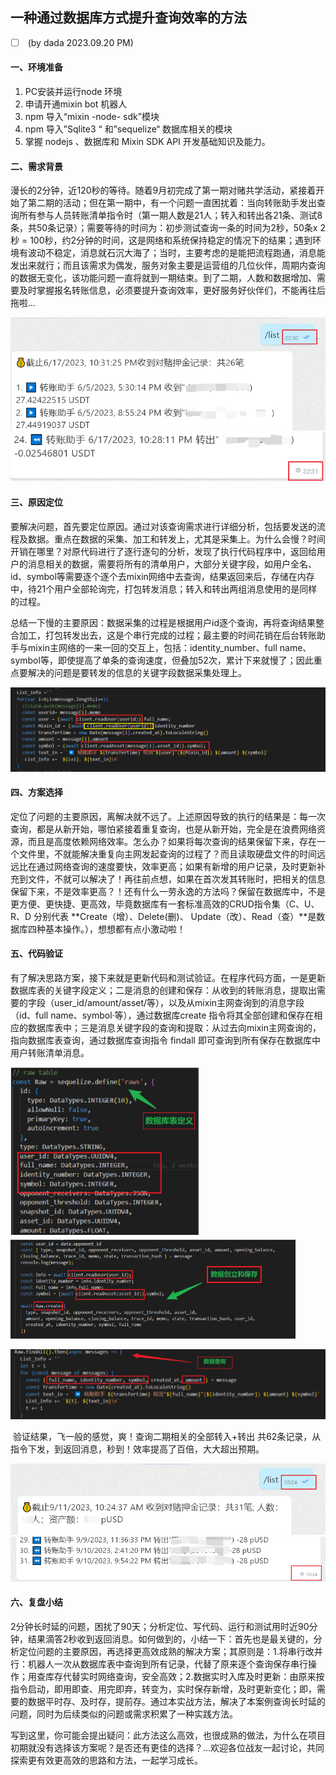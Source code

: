 ##                                         一种通过数据库方式提升查询效率的方法

- [ ] ​                                                    (by dada 2023.09.20 PM)

#### 一、环境准备

1. PC安装并运行node  环境
2. 申请开通mixin bot 机器人 
3. npm 导入“mixin -node- sdk”模块
4. npm 导入”Sqlite3 “ 和”sequelize“ 数据库相关的模块
5. 掌握 nodejs 、数据库和 Mixin SDK API 开发基础知识及能力。

####  二、需求背景

​      漫长的2分钟，近120秒的等待。随着9月初完成了第一期对赌共学活动，紧接着开始了第二期的活动；但在第一期中，有一个问题一直困扰着：当向转账助手发出查询所有参与人员转账清单指令时（第一期人数是21人；转入和转出各21条、测试8条，共50条记录）；需要等待的时间为：初步测试查询一条的时间为2秒，50条x 2秒 = 100秒，约2分钟的时间，这是网络和系统保持稳定的情况下的结果；遇到环境有波动不稳定，消息就石沉大海了；当时，主要考虑的是能把流程跑通，消息能发出来就行；而且该需求为偶发，服务对象主要是运营组的几位伙伴，周期内查询的数据无变化，该功能问题一直将就到一期结束。到了二期，人数和数据增加、需要及时掌握报名转账信息，必须要提升查询效率，更好服务好伙伴们，不能再往后拖啦...

<img src="https://raw.githubusercontent.com/Dada01Github/images/master/image-20230921093710293.png" alt="image-20230921093710293" style="zoom:80%;" />

<img src="https://raw.githubusercontent.com/Dada01Github/images/master/image-20230921093950824.png" alt="image-20230921093950824" style="zoom:85%;" />



#### 三、原因定位

​       要解决问题，首先要定位原因。通过对该查询需求进行详细分析，包括要发送的流程及数据。重点在数据的采集、加工和转发上，尤其是采集上。为什么会慢？时间开销在哪里？对原代码进行了逐行逐句的分析，发现了执行代码程序中，返回给用户的消息相关的数据，需要将所有的清单用户，大部分关键字段，如用户全名、id、symbol等需要逐个逐个去mixin网络中去查询，结果返回来后，存储在内存中，待21个用户全部轮询完，打包转发消息；转入和转出两组消息使用的是同样的过程。

​       总结一下慢的主要原因：数据采集的过程是根据用户id逐个查询，再将查询结果整合加工，打包转发出去，这是个串行完成的过程；最主要的时间花销在后台转账助手与mixin主网络的一来一回的交互上，包括：identity_number、full name、symbol等，即使提高了单条的查询速度，但叠加52次，累计下来就慢了；因此重点要解决的问题是要转发的信息的关键字段数据采集处理上。

<img src="https://raw.githubusercontent.com/Dada01Github/images/master/cd43c6f4-56b4-48f8-913e-87faabab4980.png" alt="cd43c6f4-56b4-48f8-913e-87faabab4980" style="zoom:67%;" />

#### 四、方案选择

​        定位了问题的主要原因，离解决就不远了。上述原因导致的执行的结果是：每一次查询，都是从新开始，哪怕紧接着重复查询，也是从新开始，完全是在浪费网络资源，而且是高度依赖网络效率。怎么办？如果将每次查询的结果保留下来，存在一个文件里，不就能解决重复向主网发起查询的过程了？而且读取硬盘文件的时间远远比在通过网络查询的速度要快，效率更高；如果有新增的用户记录，及时更新补充到文件，不就可以解决了！再往前点想，如果在首次发其转账时，把相关的信息保留下来，不是效率更高？！还有什么一劳永逸的方法吗？保留在数据库中，不是更方便、更快捷、更高效，毕竟数据库有一套标准高效的CRUD指令集（C、U、R、D 分别代表 **Create（增）、Delete(删)、 Update（改）、Read（查）**是数据库四种基本操作。），想想都有点小激动啦！

####   五、代码验证

   有了解决思路方案，接下来就是更新代码和测试验证。在程序代码方面，一是更新数据库表的关键字段定义；二是消息的创建和保存：从收到的转账消息，提取出需要的字段（user_id/amount/asset/等），以及从mixin主网查询到的消息字段（id、full name、symbol·等），通过数据库create 指令将其全部创建和保存在相应的数据库表中；三是消息关键字段的查询和提取：从过去向mixin主网查询的，指向数据库表查询，通过数据库查询指令 findall 即可查询到所有保存在数据库中用户转账清单消息。

<img src="https://raw.githubusercontent.com/Dada01Github/images/master/image-20230920231507785.png" alt="image-20230920231507785" style="zoom:80%;" />

<img src="https://raw.githubusercontent.com/Dada01Github/images/master/image-20230920225557504.png" alt="image-20230920225557504" style="zoom: 67%;" />

​      <img src="https://raw.githubusercontent.com/Dada01Github/images/master/image-20230920231747957.png" alt="image-20230920231747957" style="zoom: 50%;" />

​     验证结果，飞一般的感觉，爽！查询二期相关的全部转入+转出 共62条记录，从指令下发，到返回消息，秒到！效率提高了百倍，大大超出预期。

<img src="https://raw.githubusercontent.com/Dada01Github/images/master/image-20230921092510908.png" alt="image-20230921092510908" style="zoom:80%;" />

<img src="https://raw.githubusercontent.com/Dada01Github/images/master/image-20230921093140059.png" alt="image-20230921093140059" style="zoom: 75%;" />

####  六、复盘小结

​      2分钟长时延的问题，困扰了90天；分析定位、写代码、运行和测试用时近90分钟，结果滴答2秒收到返回消息。如何做到的，小结一下：首先也是最关键的，分析定位问题的主要原因，再选择更高效成熟的解决方案；其原则是：1.将串行改并行：机器人一次从数据库表中查询到所有记录，代替了原来逐个查询保存串行操作；用查库存代替实时网络查询，安全高效；2.数据实时入库及时更新：由原来按指令启动，即用即查、用完即弃，转变为，实时保存新增，及时更新变化；即，需要的数据平时存、及时存，提前存。通过本实战方法，解决了本案例查询长时延的问题，同时为后续类似的问题或需求积累了一种实践方法。

​     写到这里，你可能会提出疑问：此方法这么高效，也很成熟的做法，为什么在项目初期就没有选择该方案呢？是否还有更佳的选择？...欢迎各位战友一起讨论，共同探索更有效更高效的思路和方法，一起学习成长。